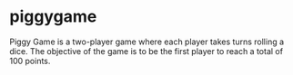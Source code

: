 # piggygame
Piggy Game is a two-player game where each player takes turns rolling a dice. The objective of the game is to be the first player to reach a total of 100 points.
